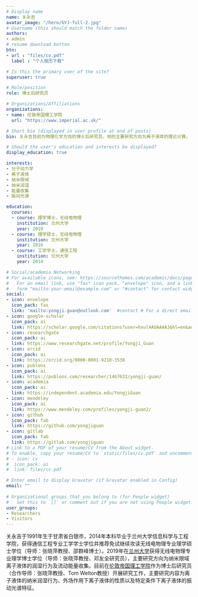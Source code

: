```yaml
---
# Display name
name: 关永吉
avatar_image: "/hero/GYJ-full-2.jpg"
# Username (this should match the folder name)
authors:
- admin
# resume download button
btn:
- url : "files/cv.pdf"
  label : "个人简历下载"

# Is this the primary user of the site?
superuser: true

# Role/position
role: 博士后研究员

# Organizations/Affiliations
organizations:
- name: 伦敦帝国理工学院
  url: "https://www.imperial.ac.uk/"

# Short bio (displayed in user profile at end of posts)
bio: 关永吉目前为物理化学方向的博士后研究员，他的主要研究方向为离子液体的理论计算。

# Should the user's education and interests be displayed?
display_education: true

interests:
- 分子动力学
- 离子液体
- 纳米限域
- 纳米润湿
- 能量收集
- 振动光谱

education:
  courses:
  - course: 理学博士，无线电物理
    institution: 兰州大学
    year: 2019
  - course: 理学硕士，无线电物理
    institution: 兰州大学
    year: 2016
  - course: 工学学士，通信工程
    institution: 兰州大学
    year: 2014

# Social/academia Networking
# For available icons, see: https://sourcethemes.com/academic/docs/page-builder/#icons
#   For an email link, use "fas" icon pack, "envelope" icon, and a link in the
#   form "mailto:your-email@example.com" or "#contact" for contact widget.
social:
- icon: envelope
  icon_pack: fas
  link: 'mailto:yongji.guan@outlook.com'  #contact # For a direct email link, use "mailto:test@example.org".
- icon: google-scholar
  icon_pack: ai
  link: https://scholar.google.com/citations?user=hxul4AUAAAAJ&hl=en&authuser=1
- icon: researchgate
  icon_pack: ai
  link: https://www.researchgate.net/profile/Yongji_Guan
- icon: orcid
  icon_pack: ai
  link: https://orcid.org/0000-0001-9210-3530
- icon: publons
  icon_pack: ai
  link: https://publons.com/researcher/1467632/yongji-guan/  
- icon: academia
  icon_pack: ai
  link: https://independent.academia.edu/YongjiGuan
- icon: mendeley
  icon_pack: ai
  link: https://www.mendeley.com/profiles/yongji-guan2/
- icon: github
  icon_pack: fab
  link: https://github.com/yongjiguan
- icon: gitlab
  icon_pack: fab
  link: https://gitlab.com/yongjiguan
# Link to a PDF of your resume/CV from the About widget.
# To enable, copy your resume/CV to `static/files/cv.pdf` and uncomment the lines below.  
# - icon: cv
#  icon_pack: ai
#  link: files/cv.pdf

# Enter email to display Gravatar (if Gravatar enabled in Config)
email: ""
  
# Organizational groups that you belong to (for People widget)
#   Set this to `[]` or comment out if you are not using People widget.  
user_groups:
- Researchers
- Visitors
---
```


关永吉于1991年生于甘肃省白银市，2014年本科毕业于兰州大学信息科学与工程学院，获得通信工程专业工学学士学位并推荐免试继续攻读无线电物理专业理学硕士学位（导师：张晓萍教授、邵群峰博士）。2019年在[兰州大学](http://www.lzu.edu.cn)获得无线电物理专业理学博士学位（导师：张晓萍教授、邓友全研究员），主要研究方向为纳米限域离子液体的润湿行为及流动能量收集。目前在[伦敦帝国理工学院](http://www.imperial.ac.uk)作为博士后研究员（合作导师：张晓萍教授、Tom Welton教授）开展研究工作，主要研究内容为离子液体的纳米润湿行为、外场作用下离子液体的性质以及特定条件下离子液体的振动光谱特征。